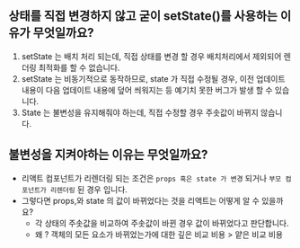 ## 상태를 직접 변경하지 않고 굳이 setState()를 사용하는 이유가 무엇일까요?

1. setState 는 배치 처리 되는데, 직접 상태를 변경 할 경우 배치처리에서 제외되어 렌더링 최적화를 할 수 없습니다.
2. setState 는 비동기적으로 동작하므로, state 가 직접 수정될 경우, 이전 업데이트 내용이 다음 업데이트 내용에 덮어 씌워지는 등 예기치 못한 버그가 발생 할 수 있습니다.
3. State 는 불변성을 유지해줘야 하는데, 직접 수정할 경우 주솟값이 바뀌지 않습니다.

## 불변성을 지켜야하는 이유는 무엇일까요?

- 리액트 컴포넌트가 리렌더링 되는 조건은 `props 혹은 state 가 변경` 되거나 `부모 컴포넌트가 리렌더링` 된 경우 입니다.
- 그렇다면 props,와 state 의 값이 바뀌었다는 것을 리액트는 어떻게 알 수 있을까요?
  - 각 상태의 주솟값을 비교하여 주솟값이 바뀐 경우 값이 바뀌었다고 판단합니다.
  - 왜 ? 객체의 모든 요소가 바뀌었는가에 대한 깊은 비교 비용 > 얕은 비교 비용
